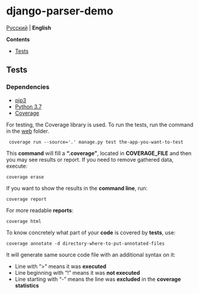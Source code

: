 # django-parser-demo

[Русский](docs/ru/README.md) | **English**

**Contents**

- [Tests](#tests)

## Tests

### Dependencies

* [pip3](https://github.com/pypa/pip)
* [Python 3.7](https://www.ics.uci.edu/~pattis/common/handouts/pythoneclipsejava/python.html)
* [Coverage](https://coverage.readthedocs.io/en/coverage-5.0/index.html)

For testing, the Coverage library is used.  To run the tests, run the command in the [web](src/web) folder.

     coverage run --source='.' manage.py test the-app-you-want-to-test

This **command** will fill a **“.coverage”**, located in **COVERAGE_FILE** and then you may see results or report. 
If you need to remove gathered data, execute:

    coverage erase

If you want to show the results in the **command line**, run:

    coverage report

For more readable **reports**:

    coverage html

To know concretely what part of your **code** is covered by **tests**, use:

    coverage annotate -d directory-where-to-put-annotated-files

It will generate same source code file with an additional syntax on it:
* Line with “>” means it was **executed**
* Line beginning with “!” means it was **not executed**
* Line starting with “-” means the line was **excluded** in the **coverage statistics**
